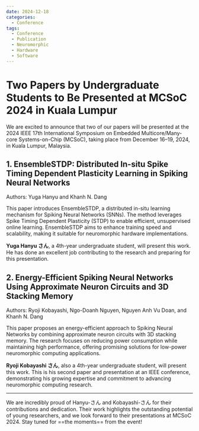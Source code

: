 ```yaml
---
date: 2024-12-18
categories:
  - Conference
tags:
  - Conference
  - Publication
  - Neuromorphic
  - Hardware
  - Software
---
```


# Two Papers by Undergraduate Students to Be Presented at MCSoC 2024 in Kuala Lumpur  

We are excited to announce that two of our papers will be presented at the 2024 IEEE 17th International Symposium on Embedded Multicore/Many-core Systems-on-Chip (MCSoC), taking place from December 16–19, 2024, in Kuala Lumpur, Malaysia.  
<!-- more -->

## 1. EnsembleSTDP: Distributed In-situ Spike Timing Dependent Plasticity Learning in Spiking Neural Networks  
Authors: Yuga Hanyu and Khanh N. Dang  

This paper introduces EnsembleSTDP, a distributed in-situ learning mechanism for Spiking Neural Networks (SNNs). The method leverages Spike Timing Dependent Plasticity (STDP) to enable efficient, unsupervised online learning. EnsembleSTDP aims to enhance training speed and scalability, making it suitable for neuromorphic hardware implementations.  

**Yuga Hanyu さん**, a 4th-year undergraduate student, will present this work. He has done an excellent job contributing to the research and preparing for this presentation.  

## 2. Energy-Efficient Spiking Neural Networks Using Approximate Neuron Circuits and 3D Stacking Memory  
Authors: Ryoji Kobayashi, Ngo-Doanh Nguyen, Nguyen Anh Vu Doan, and Khanh N. Dang  

This paper proposes an energy-efficient approach to Spiking Neural Networks by combining approximate neuron circuits with 3D stacking memory. The research focuses on reducing power consumption while maintaining high performance, offering promising solutions for low-power neuromorphic computing applications.  

**Ryoji Kobayashi さん**, also a 4th-year undergraduate student, will present this work. This is his second paper and presentation at an IEEE conference, demonstrating his growing expertise and commitment to advancing neuromorphic computing research.  

---

We are incredibly proud of Hanyu-さん and Kobayashi-さん for their contributions and dedication. Their work highlights the outstanding potential of young researchers, and we look forward to their presentations at MCSoC 2024. Stay tuned for ==the moments== from the event!

